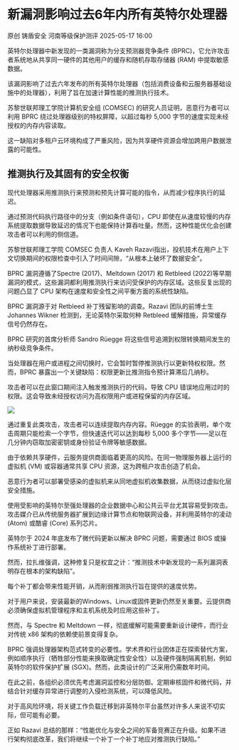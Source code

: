 #  新漏洞影响过去6年内所有英特尔处理器   
原创 铸盾安全  河南等级保护测评   2025-05-17 16:00  
  
英特尔处理器中新发现的一类漏洞称为分支预测器竞争条件 (BPRC)，它允许攻击者系统地从共享同一硬件的其他用户的缓存和随机存取存储器 (RAM) 中提取敏感数据。  
  
该漏洞影响了过去六年发布的所有英特尔处理器（包括消费设备和云服务器基础设施中的处理器），利用了旨在加速计算性能的推测执行技术。  
  
苏黎世联邦理工学院计算机安全组 (COMSEC) 的研究人员证明，恶意行为者可以利用 BPRC 绕过处理器级别的特权屏障，以超过每秒 5,000 字节的速度实现未经授权的内存内容读取。  
  
这一缺陷对多租户云环境构成了严重风险，因为共享硬件资源会增加跨用户数据泄露的可能性。  
## 推测执行及其固有的安全权衡  
  
现代处理器采用推测执行来预测和预先计算可能的指令，从而减少程序执行的延迟。  
  
通过预测代码执行路径中的分支（例如条件语句），CPU 即使在从速度较慢的内存系统提取数据导致延迟的情况下也能保持计算吞吐量。然而，这种性能优化会创建攻击者可以利用的侧信道。  
  
苏黎世联邦理工学院 COMSEC 负责人 Kaveh Razavi指出，投机技术在用户上下文切换期间的权限检查中引入了时间间隙，“从根本上破坏了数据安全”。  
  
BPRC 漏洞遵循了Spectre (2017)、Meltdown (2017) 和 Retbleed (2022)等早期漏洞的模式，这些漏洞都利用推测执行来访问受保护的内存区域。这些反复出现的问题凸显了 CPU 架构在速度和安全性之间平衡方面的系统性缺陷。  
  
BPRC 漏洞源于对 Retbleed 补丁残留影响的调查。Razavi 团队的前博士生 Johannes Wikner 检测到，无论英特尔采取何种 Retbleed 缓解措施，异常缓存信号仍然存在。  
  
BPRC 研究的首席分析师 Sandro Rüegge 将这些信号追溯到权限转换期间发生的纳秒级竞争条件。  
  
当处理器在用户或进程之间切换时，它会暂时暂停推测执行以更新特权权限。然而，BPRC 暴露出一个关键缺陷：权限更新比推测指令预计算滞后几纳秒。  
  
攻击者可以在此窗口期间注入触发推测执行的代码，导致 CPU 错误地应用过时的权限。这会导致未经授权访问为高权限用户或进程保留的内存区域。  
  
![](https://mmbiz.qpic.cn/sz_mmbiz_jpg/sNicKB84ZxoHu8SD9RfmQkfrAYBSQQFEjT9ERtuG7BrAApg1LSdsSTmAicBLK2WhaEBvvWN6xTHoTuMicRQc7NGFw/640?wx_fmt=jpeg&from=appmsg "")  
  
通过重复此类攻击，攻击者可以连续提取内存内容。Rüegge 的实验表明，单个攻击周期只能检索一个字节，但快速迭代可以达到每秒 5,000 多个字节——足以在几分钟内窃取加密密钥或身份验证令牌等敏感数据。  
  
由于依赖共享硬件，云服务提供商面临着更高的风险。在同一物理服务器上运行的虚拟机 (VM) 或容器通常共享 CPU 资源，这为跨租户攻击创造了机会。  
  
恶意行为者可以部署受感染的虚拟机来从同地虚拟机收集数据，从而绕过虚拟化层安全措施。  
  
使用受影响的英特尔至强处理器的企业数据中心和公共云平台尤其容易受到攻击。攻击媒介已从传统服务器扩展到边缘计算节点和物联网设备，并利用英特尔的凌动 (Atom) 或酷睿 (Core) 系列芯片。  
  
英特尔于 2024 年底发布了微代码更新以解决 BPRC 问题，需要通过 BIOS 或操作系统补丁进行部署。  
  
然而，拉扎维强调，这种修复只是权宜之计：“推测技术中新发现的一系列漏洞表明存在根本的架构缺陷”。  
  
每个补丁都会带来性能开销，从而削弱推测执行旨在提供的速度优势。  
  
对于用户来说，安装最新的Windows、Linux或固件更新仍然至关重要。云提供商必须确保虚拟机管理程序和主机系统及时应用这些补丁。  
  
然而，与 Spectre 和 Meltdown 一样，彻底缓解可能需要重新设计硬件，而行业对传统 x86 架构的依赖使前景变得复杂。  
  
BPRC 强调处理器架构范式转变的必要性。学术界和行业团体正在探索替代方案，例如顺序执行（牺牲部分性能来换取确定性安全性）以及硬件强制隔离机制，例如英特尔的软件保护扩展 (SGX)。然而，此类设计的广泛采用仍需数年时间。  
  
在此之前，各组织必须优先考虑漏洞监控和分层防御。定期审核固件和微代码，并结合针对缓存异常进行调整的入侵检测系统，可以降低风险。  
  
对于高风险环境，将关键工作负载迁移到非英特尔平台虽然对许多人来说不切实际，但可能有必要。  
  
正如 Razavi 总结的那样：“性能优化与安全之间的军备竞赛正在升级。如果不进行架构彻底改革，我们将继续一个补丁一个补丁地应对推测执行缺陷。”  
  
